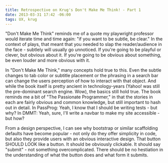 ```yaml
---
title: Retrospective on Krug's Don't Make Me Think! - Part 1
date: 2013-03-31 17:42 -06:00
tags: UX, krug
---
```


"Don't Make Me Think" reminds me of a quote my playwright professor would iterate time and time again: "if you want to be subtle, be clear." In the context of plays, that meant that you needed to slap the reader/audience in the face -  subtlely will usually go unnoticed. If you're going to be playful or clever, but obvious about it. If you're going to be obvious about something, be even louder and more obvious with it.

In "Don't Make Me Think," many concepts hold true to this. Even the subtle changes to tab color or subtitle placement or the phrasing in a search bar can change the users perception of how to interact with that object. And while the book itself is pretty ancient in technology-years (Yahoo! was still the pre-dominant search engine. Wow), the basics still hold true. The book reminds me a bit of "The Passionate Programmer," in that the stories in each are fairly obvious and common knowledge, but still important to hash out in detail. In PassProg: Yeah, I know that I should be writing tests - but why? In DMMT: Yeah, sure, I'll write a navbar to make my site accessible - but how?

From a design perspective, I can see why bootstrap or similar scaffolding defaults have become popular - not only do they offer simplicity in code, but also they provide users with an obvious interactive design. That button SHOULD LOOK like a button. It should be obviously clickable. It should say "submit" - not something overcomplicated. There should be no hestiation in the understanding of what the button does and what form it submits. 